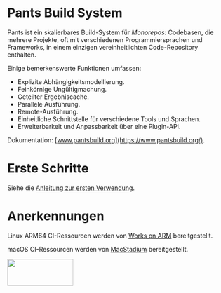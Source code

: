 # Pants Build System

Pants ist ein skalierbares Build-System für _Monorepos_: Codebasen, die 
mehrere Projekte, oft mit verschiedenen Programmiersprachen und Frameworks, in einem 
einzigen vereinheitlichten Code-Repository enthalten.

Einige bemerkenswerte Funktionen umfassen:

* Explizite Abhängigkeitsmodellierung.
* Feinkörnige Ungültigmachung.
* Geteilter Ergebniscache.
* Parallele Ausführung.
* Remote-Ausführung.
* Einheitliche Schnittstelle für verschiedene Tools und Sprachen.
* Erweiterbarkeit und Anpassbarkeit über eine Plugin-API.

Dokumentation: [www.pantsbuild.org](https://www.pantsbuild.org/).

# Erste Schritte

Siehe die [Anleitung zur ersten Verwendung](https://www.pantsbuild.org/docs/getting-started).

# Anerkennungen

Linux ARM64 CI-Ressourcen werden von [Works on ARM](https://www.arm.com/markets/computing-infrastructure/works-on-arm) bereitgestellt.

macOS CI-Ressourcen werden von [MacStadium](https://www.macstadium.com/) bereitgestellt.

<img width="150" height="61" src="https://uploads-ssl.webflow.com/5ac3c046c82724970fc60918/5c019d917bba312af7553b49_MacStadium-developerlogo.png">
